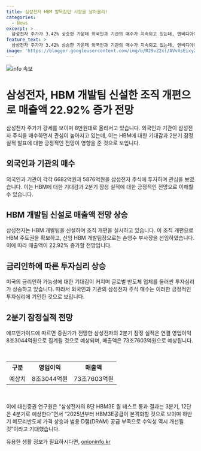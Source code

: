 ```yaml
---
title: 삼성전자 HBM 발목잡던 시장을 날아올라!
categories:
  - News
excerpt: >
  삼성전자 주가가 3.42% 상승한 가운데 외국인과 기관의 매수가 지속되고 있는데, 엔비디아에 대한 기대감과 함께 HBM 개발팀 신설 등 조직 개편 소식이 주식 시장에 긍정적인 영향을 미치고 있다. 2분기 실적 발표를 앞둔 상황에서는 삼성전자가 8조3044억원의 영업익을 기록할 것으로 전망되고 있으며, 글로벌 반도체 시장 전반에 대한 긍정적인 전망이 투자심리를 높이고 있다.
feature_text: >
  삼성전자 주가가 3.42% 상승한 가운데 외국인과 기관의 매수가 지속되고 있는데, 엔비디아에 대한 기대감과 함께 HBM 개발팀 신설 등 조직 개편 소식이 주식 시장에 긍정적인 영향을 미치고 있다. 2분기 실적 발표를 앞둔 상황에서는 삼성전자가 8조3044억원의 영업익을 기록할 것으로 전망되고 있으며, 글로벌 반도체 시장 전반에 대한 긍정적인 전망이 투자심리를 높이고 있다.
image: 'https://blogger.googleusercontent.com/img/b/R29vZ2xl/AVvXsEixyZcFfHzMRdzZMjFBmAUKJYCLCGyLL1o632UiGVXcaFdKo_bkvkuCioo0uUKlGfBVcT3P84aROyZIXSBEx3Aw5nCQ3pTgDom1WDC4m8eifvWiAmWEEVb4x6G_l8C0QH225ldMjyaFvpxGEBGNO37VmDTDMHGhJPq73UglMfDca1-0aw/s1600/blogspot.png'
---
```


<p><img src="https://blogger.googleusercontent.com/img/b/R29vZ2xl/AVvXsEixyZcFfHzMRdzZMjFBmAUKJYCLCGyLL1o632UiGVXcaFdKo_bkvkuCioo0uUKlGfBVcT3P84aROyZIXSBEx3Aw5nCQ3pTgDom1WDC4m8eifvWiAmWEEVb4x6G_l8C0QH225ldMjyaFvpxGEBGNO37VmDTDMHGhJPq73UglMfDca1-0aw/s1600/blogspot.png" alt="info 속보" /></p>

<h1>삼성전자, HBM 개발팀 신설한 조직 개편으로 매출액 22.92% 증가 전망</h1>

<p data-ke-size="size16">삼성전자 주가가 강세를 보이며 8만원대로 올라서고 있습니다. 외국인과 기관이 삼성전자 주식을 매수하면서 관심이 높아지고 있는데, 이는 HBM에 대한 기대감과 2분기 잠정 실적 발표에 대한 긍정적인 전망이 영향을 준 것으로 보입니다.</p>

<h2 data-ke-size="size26">외국인과 기관의 매수</h2>

<p data-ke-size="size16">외국인과 기관이 각각 6682억원과 5876억원을 삼성전자 주식에 투자하며 관심을 보였습니다. 이는 HBM에 대한 기대감과 2분기 잠정 실적에 대한 긍정적인 전망으로 이해할 수 있습니다.</p>

<h2 data-ke-size="size26">HBM 개발팀 신설로 매출액 전망 상승</h2>

<p data-ke-size="size16">삼성전자는 HBM 개발팀을 신설하며 조직 개편을 실시하고 있습니다. 이 조직 개편으로 HBM 주도권을 확보하고, 신임 HBM 개발팀장으로는 손영수 부사장을 선임하였습니다. 이에 따라 매출액이 22.92% 증가할 전망입니다.</p>

<h2 data-ke-size="size26">금리인하에 따른 투자심리 상승</h2>

<p data-ke-size="size16">미국의 금리인하 가능성에 대한 기대감이 커지며 글로벌 반도체 업체를 둘러싼 투자심리가 상승하고 있습니다. 따라서 외국인과 기관의 삼성전자 주식 매수는 이러한 긍정적인 투자심리에 기인한 것으로 보입니다.</p>

<h2 data-ke-size="size26">2분기 잠정실적 전망</h2>

<p data-ke-size="size16">에프앤가이드에 따르면 증권가가 전망한 삼성전자의 2분기 잠정 실적은 연결 영업이익 8조3044억원으로 집계될 것으로 예상되며, 매출액은 73조7603억원으로 예상됩니다.</p>

<p data-ke-size="size16">&nbsp;</p>

<table>
<tbody>
<tr>
<td style="text-align: center; height: 17px;"><b>구분</b></td>
<td style="text-align: center; height: 17px;"><b>영업이익</b></td>
<td style="text-align: center; height: 17px;"><b>매출액</b></td>
</tr>
<tr>
<td style="text-align: center; height: 17px;">예상치</td>
<td style="text-align: center; height: 17px;">8조3044억원</td>
<td style="text-align: center; height: 17px;">73조7603억원</td>
</tr>
</tbody>
</table>

<p data-ke-size="size16">&nbsp;</p>

<p data-ke-size="size16">이에 대신증권 연구원은 “삼성전자의 8단 HBM3E 퀄 테스트 통과 결과는 3분기, 12단은 4분기로 예상한다”면서 “2025년부터 HBM3E공급이 본격화할 것으로 보이며 하반기 메모리반도체 가격 상승과 범용 D램(DRAM) 공급 부족으로 수익성 역시 개선될 것”이라고 기대했습니다.</p>
유용한 생활 정보가 필요하시다면, <a href="https://onioninfo.kr" rel="dofollow">onioninfo.kr</a>


